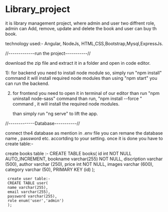 # Library_project
it is library management project, where admin and user two diffrent role, admin  can Add, remove, update and delete the book and user can buy th book.

technology used:- Angular, NodeJs, HTML,CSS,Bootstrap,Mysql,ExpressJs.

//-------------run the project-----------//

download the zip file and extract it in a folder and open in code editor.

1): for backend you need to install node module so, simply run "npm install" command it will install required node modules than using "npm start" you can run the backend.

2) for frontend you need to open it in terminal of our editor than run
   "npm uninstall node-sass" command than run,
   "npm install --force " command , it will install the required node modules.

   than simply run "ng serve" to lift the app.

//-------------Database-----------//

connect the4 database as mention in .env file you can remane the database name , password etc. accortding to your setting. once it is done you have to create table:-

create books table :-
 CREATE TABLE books(
      id int NOT NULL AUTO_INCREMENT,
      bookname varchar(255) NOT NULL,
      discription varchar (500),
      author varchar (250),
      price int NOT NULL,
      images varchar (600),
      category varchar (50),
      PRIMARY KEY (id)
     );

     create user table:-
     CREATE TABLE user(
     name varchar(255),
     email varchar(255),
     password varchar(255),
     role enum('user','admin')
     );
